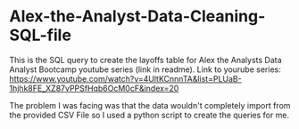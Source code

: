 # Alex-the-Analyst-Data-Cleaning-SQL-file
This is the SQL query to create the layoffs table for Alex the Analysts Data Analyst Bootcamp youtube series (link in readme).
Link to yourube series:
https://www.youtube.com/watch?v=4UltKCnnnTA&list=PLUaB-1hjhk8FE_XZ87vPPSfHqb6OcM0cF&index=20

The problem I was facing was that the data wouldn't completely import from the provided CSV File so I used a python script to create the queries for me.

